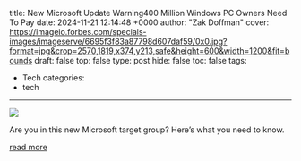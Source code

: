 title: New Microsoft Update Warning400 Million Windows PC Owners Need To Pay
date: 2024-11-21 12:14:48 +0000
author: "Zak Doffman"
cover: https://imageio.forbes.com/specials-images/imageserve/6695f3f83a87798d607daf59/0x0.jpg?format=jpg&crop=2570,1819,x374,y213,safe&height=600&width=1200&fit=bounds
draft: false
top: false
type: post
hide: false
toc: false
tags:
  - Tech
categories:
  - tech
---

![](https://imageio.forbes.com/specials-images/imageserve/6695f3f83a87798d607daf59/0x0.jpg?format=jpg&crop=2570,1819,x374,y213,safe&height=600&width=1200&fit=bounds)

Are you in this new Microsoft target group? Here’s what you need to know.

[read more](https://www.forbes.com/sites/zakdoffman/2024/11/21/new-microsoft-update-warning-400-million-windows-pc-owners-need-to-pay/)
